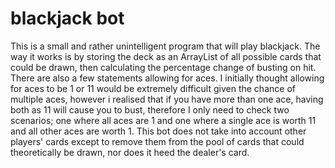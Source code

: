 # blackjack bot
This is a small and rather unintelligent program that will play blackjack. The way it works is by storing the deck as an ArrayList of all possible cards that could be drawn, then calculating the percentage change of busting on hit. There are also a few statements allowing for aces. I initially thought allowing for aces to be 1 or 11 would be extremely difficult given the chance of multiple aces, however i realised that if you have more than one ace, having both as 11 will cause you to bust, therefore I only need to check two scenarios; one where all aces are 1 and one where a single ace is worth 11 and all other aces are worth 1. This bot does not take into account other players' cards except to remove them from the pool of cards that could theoretically be drawn, nor does it heed the dealer's card. 
